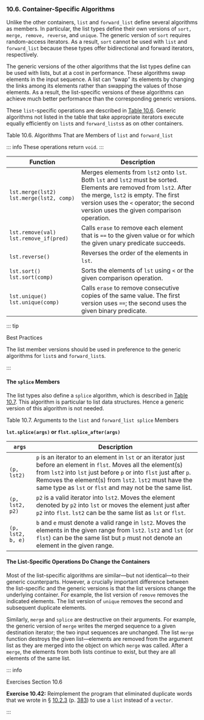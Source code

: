 <h3 id="filepos2700621">10.6. Container-Specific Algorithms</h3>
<p>Unlike the other containers, <code>list</code> and <code>forward_list</code> define several algorithms as members. In particular, the list types define their own versions of <code>sort, merge, remove, reverse</code>, and <code>unique</code>. The generic version of <code>sort</code> requires random-access iterators. As a result, <code>sort</code> cannot be used with <code>list</code> and <code>forward_list</code> because these types offer bidirectional and forward iterators, respectively.</p>
<p>The generic versions of the other algorithms that the list types define can be used with lists, but at a cost in performance. These algorithms swap elements in the input sequence. A list can “swap” its elements by changing the links among its elements rather than swapping the values of those elements. As a result, the list-specific versions of these algorithms can achieve much better performance than the corresponding generic versions.</p>
<p>These <code>list</code>-specific operations are described in <a href="103-10.6._containerspecific_algorithms.html#filepos2702733">Table 10.6</a>. Generic algorithms not listed in the table that take appropriate iterators execute equally efficiently on <code>list</code>s and <code>forward_lists</code>s as on other containers.</p>
<p><a id="filepos2702733"></a>Table 10.6. Algorithms That are Members of <code>list</code> and <code>forward_list</code></p>

::: info
These operations return `void`.
:::

| Function                                  | Description                                                                                                                                                                                                                                        |
|-------------------------------------------|----------------------------------------------------------------------------------------------------------------------------------------------------------------------------------------------------------------------------------------------------|
| `lst.merge(lst2)` `lst.merge(lst2, comp)` | Merges elements from `lst2` onto `lst`. Both `lst` and `lst2` must be sorted. Elements are removed from `lst2`. After the merge, `lst2` is empty. The first version uses the `<` operator; the second version uses the given comparison operation. |
| `lst.remove(val)` `lst.remove_if(pred)`   | Calls `erase` to remove each element that is `==` to the given value or for which the given unary predicate succeeds.                                                                                                                              |
| `lst.reverse()`                           | Reverses the order of the elements in `lst`.                                                                                                                                                                                                       |
| `lst.sort()` `lst.sort(comp)`             | Sorts the elements of `lst` using `<` or the given comparison operation.                                                                                                                                                                           |
| `lst.unique()` `lst.unique(comp)`         | Calls `erase` to remove consecutive copies of the same value. The first version uses `==`; the second uses the given binary predicate.                                                                                                             |

::: tip
<p>Best Practices</p>
<p>The list member versions should be used in preference to the generic algorithms for <code>list</code>s and <code>forward_list</code>s.</p>
:::

<h4><a id="filepos2703787"></a>The <code>splice</code> Members</h4>
<Badge type="danger" text="Advanced" />
<p>The list types also define a <code>splice</code> algorithm, which is described in <a href="103-10.6._containerspecific_algorithms.html#filepos2704423">Table 10.7</a>. This algorithm is particular to list data structures. Hence a generic version of this algorithm is not needed.</p>
<p><a id="filepos2704423"></a>Table 10.7. Arguments to the <code>list</code> and <code>forward_list splice</code> Members</p>

**`lst.splice(args)` or `flst.splice_after(args)`**

| `args`            | Description                                                                                                                                                                                                                                                                                                   |
|-------------------|---------------------------------------------------------------------------------------------------------------------------------------------------------------------------------------------------------------------------------------------------------------------------------------------------------------|
| `(p, lst2)`       | `p` is an iterator to an element in `lst` or an iterator just before an element in `flst`. Moves all the element(s) from `lst2` into `lst` just before `p` or into `flst` just after `p`. Removes the element(s) from `lst2`. `lst2` must have the same type as `lst` or `flst` and may not be the same list. |
| `(p, lst2, p2)`   | `p2` is a valid iterator into `lst2`. Moves the element denoted by `p2` into `lst` or moves the element just after `p2` into `flst`. `lst2` can be the same list as `lst` or `flst`.                                                                                                                          |
| `(p, lst2, b, e)` | `b` and `e` must denote a valid range in `lst2`. Moves the elements in the given range from `lst2`. `lst2` and `lst` (or `flst`) can be the same list but `p` must not denote an element in the given range.                                                                                                  |

<h4>The List-Specific Operations Do Change the Containers</h4>
<p>Most of the list-specific algorithms are similar—but not identical—to their generic counterparts. However, a crucially important difference between the list-specific and the generic versions is that the list versions change the underlying container. For example, the list version of <code>remove</code> removes the indicated elements. The list version of <code>unique</code> removes the second and subsequent duplicate elements.</p>
<p>Similarly, <code>merge</code> and <code>splice</code> are destructive on their arguments. For example, the generic version of <code>merge</code> writes the merged sequence to a given destination iterator; the two input sequences are unchanged. The list <code>merge</code> function destroys the given list—elements are removed from the argument list as they are merged into the object on which <code>merge</code> was called. After a <code>merge</code>, the elements from both lists continue to exist, but they are all elements of the same list.</p>

::: info
<p>Exercises Section 10.6</p>
<p><strong>Exercise 10.42:</strong> Reimplement the program that eliminated duplicate words that we wrote in § <a href="099-10.2._a_first_look_at_the_algorithms.html#filepos2506543">10.2.3</a> (p. <a href="099-10.2._a_first_look_at_the_algorithms.html#filepos2506543">383</a>) to use a <code>list</code> instead of a <code>vector</code>.</p>
:::

